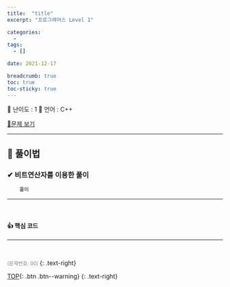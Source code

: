 ```yaml
---
title:  "title"
excerpt: "프로그래머스 Level 1"

categories:
  - 
tags:
  - []

date: 2021-12-17

breadcrumb: true
toc: true
toc-sticky: true
---
```


<div class="notice--warning" markdown=1>
 <span>📄 난이도 : 1      </span> 
 <span>📄 언어 : C++  </span> 

 </div>
 


 [📂문제 보기](https://programmers.co.kr/learn/courses/30/lessons/17681?language=cpp) 

***
##  🔶 풀이법


### ✔ 비트연산자를 이용한 풀이

```c++
    풀이 

```
--- 
<br>

#### 👍 핵심 코드 

--- 
<br>



  <small style ="color:gray;">(문제번호: 00) </small> 
 {: .text-right}

[TOP](#){: .btn .btn--warning} 
{: .text-right}